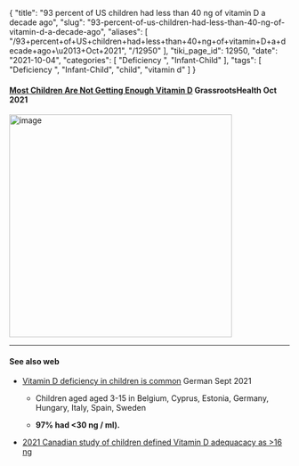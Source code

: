 {
    "title": "93 percent of US children had less than 40 ng of vitamin D a decade ago",
    "slug": "93-percent-of-us-children-had-less-than-40-ng-of-vitamin-d-a-decade-ago",
    "aliases": [
        "/93+percent+of+US+children+had+less+than+40+ng+of+vitamin+D+a+decade+ago+\u2013+Oct+2021",
        "/12950"
    ],
    "tiki_page_id": 12950,
    "date": "2021-10-04",
    "categories": [
        "Deficiency ",
        "Infant-Child"
    ],
    "tags": [
        "Deficiency ",
        "Infant-Child",
        "child",
        "vitamin d"
    ]
}


#### [Most Children Are Not Getting Enough Vitamin D](https://www.grassrootshealth.net/blog/children-not-getting-enough-vitamin-d/?utm_source=newsletter-main&utm_medium=email&utm_campaign=Newsletters) GrassrootsHealth Oct 2021

<img src="https://d378j1rmrlek7x.cloudfront.net/attachments/jpeg/93-percent.jpg" alt="image" width="400">

---

#### See also web

* [Vitamin D deficiency in children is common](https://www.deutsche-apotheker-zeitung.de/news/artikel/2021/09/06/vitamin-d-mangel-bei-kindern-ist-haeufig) German Sept 2021

   * Children aged aged 3-15 in Belgium, Cyprus, Estonia, Germany, Hungary, Italy, Spain, Sweden 

   *  **97% had <30 ng / ml).** 

* [2021 Canadian study of children defined Vitamin D adequacacy as >16 ng](https://pubmed.ncbi.nlm.nih.gov/34612495/)